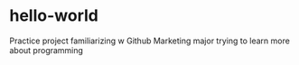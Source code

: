 # hello-world
Practice project familiarizing w Github
Marketing major trying to learn more about programming
